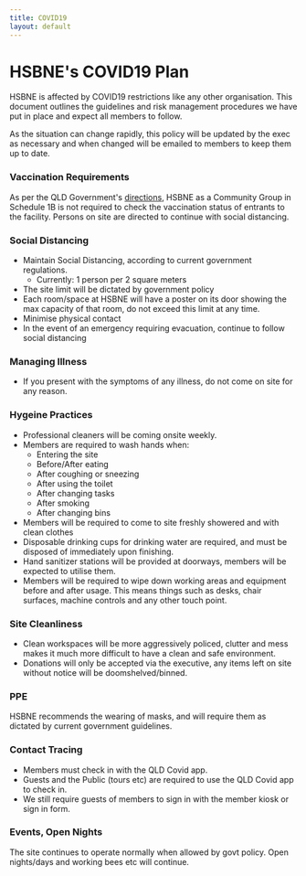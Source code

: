 ```yaml
---
title: COVID19
layout: default
---
```


# HSBNE's COVID19 Plan

HSBNE is affected by COVID19 restrictions like any other
organisation. This document outlines the guidelines and risk management procedures
we have put in place and expect all members to follow.

As the situation can change rapidly, this policy will be updated
by the exec as necessary and when changed will be emailed to members
to keep them up to date.
### Vaccination Requirements

As per the QLD Government's
[directions](https://www.health.qld.gov.au/system-governance/legislation/cho-public-health-directions-under-expanded-public-health-act-powers/public-health-and-social-measures-linked-to-vaccination-status-direction),
HSBNE as a Community Group in Schedule 1B is not required to check the vaccination status
of entrants to the facility. Persons on site are directed to continue
with social distancing.

### Social Distancing

* Maintain Social Distancing, according to current government regulations.
  * Currently: 1 person per 2 square meters
* The site limit will be dictated by government policy
* Each room/space at HSBNE will have a poster on its door showing the
max capacity of that room, do not exceed this limit at any time.
* Minimise physical contact
* In the event of an emergency requiring evacuation, continue to follow
social distancing

### Managing Illness

* If you present with the symptoms of any illness, do not come on
site for any reason.

### Hygeine Practices

* Professional cleaners will be coming onsite weekly.
* Members are required to wash hands when:
	* Entering the site
	* Before/After eating
	* After coughing or sneezing
	* After using the toilet
	* After changing tasks
	* After smoking
	* After changing bins
* Members will be required to come to site freshly showered and with clean
clothes
* Disposable drinking cups for drinking water are required, and must be disposed
of immediately upon finishing.
* Hand sanitizer stations will be provided at doorways, members will be expected
to utilise them.
* Members will be required to wipe down working areas and equipment before and
after usage. This means things such as desks, chair surfaces, machine controls and
any other touch point.

### Site Cleanliness

* Clean workspaces will be more aggressively policed, clutter and mess makes it
much more difficult to have a clean and safe environment.
* Donations will only be accepted via the executive, any items left on site without
notice will be doomshelved/binned.

### PPE

HSBNE recommends the wearing of masks, and will require them as dictated by
current government guidelines.

### Contact Tracing

* Members must check in with the QLD Covid app.
* Guests and the Public (tours etc) are required to use the QLD Covid app to check in.
* We still require guests of members to sign in with the member kiosk or sign in form.

### Events, Open Nights

The site continues to operate normally when allowed by govt policy. Open nights/days and
working bees etc will continue.
